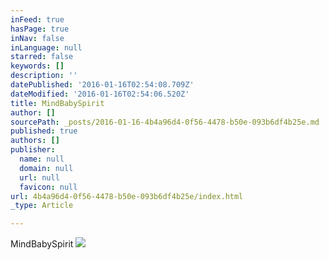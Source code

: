 ```yaml
---
inFeed: true
hasPage: true
inNav: false
inLanguage: null
starred: false
keywords: []
description: ''
datePublished: '2016-01-16T02:54:08.709Z'
dateModified: '2016-01-16T02:54:06.520Z'
title: MindBabySpirit
author: []
sourcePath: _posts/2016-01-16-4b4a96d4-0f56-4478-b50e-093b6df4b25e.md
published: true
authors: []
publisher:
  name: null
  domain: null
  url: null
  favicon: null
url: 4b4a96d4-0f56-4478-b50e-093b6df4b25e/index.html
_type: Article

---
```

MindBabySpirit
![](https://the-grid-user-content.s3-us-west-2.amazonaws.com/eac95583-90e4-4f3d-bb09-5424b4578f2c.jpg)